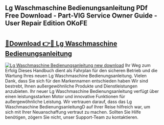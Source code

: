 ## Lg Waschmaschine Bedienungsanleitung PDf Free Download - Part-VlG Service Owner Guide - User Repair Edition OKoFE

# <h2><a href="http://df3f1ni.blite.top/?on=Lg+Waschmaschine+Bedienungsanleitung">🔗Download 👉🔴 Lg Waschmaschine Bedienungsanleitung</a></h2>

[![Lg Waschmaschine Bedienungsanleitung new download](https://i.imgur.com/lujVjoI.png)](http://df3f1ni.blite.top/?on=Lg+Waschmaschine+Bedienungsanleitung)
Ihr Weg zum Erfolg Dieses Handbuch dient als Fahrplan für den sicheren Betrieb und die Wartung Ihres neuen Lg Waschmaschine Bedienungsanleitung. Vielen Dank, dass Sie sich für den Markennamen entschieden haben Wir sind bestrebt, Ihnen außergewöhnliche Produkte und Dienstleistungen anzubieten. Ihr neuer Lg Waschmaschine Bedienungsanleitung verfügt über einen leistungsstarken Motor und innovative Funktionen für außergewöhnliche Leistung. Wir vertrauen darauf, dass das Lg Waschmaschine BedienungsanleitungD auf Ihrer Reise hilfreich war, um sich mit Ihrer Neuanschaffung vertraut zu machen. Sollten Sie Hilfe benötigen, zögern Sie nicht, unser Support-Team zu kontaktieren.
